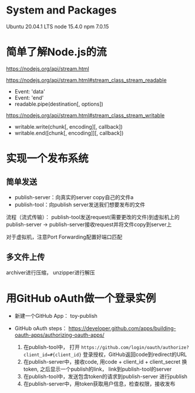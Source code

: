 # System and Packages
Ubuntu 20.04.1 LTS
node   15.4.0
npm    7.0.15

# 简单了解Node.js的流
https://nodejs.org/api/stream.html  

https://nodejs.org/api/stream.html#stream_class_stream_readable  
  - Event: 'data'
  - Event: 'end'
  - readable.pipe(destination[, options]) 
  
https://nodejs.org/api/stream.html#stream_class_stream_writable  
  - writable.write(chunk[, encoding][, callback])
  - writable.end([chunk[, encoding]][, callback])

# 实现一个发布系统
## 简单发送
- publish-server：向真实的server copy自己的文件a
- publish-tool：向publish server发送我们想要发布的文件

流程（流式传输）： publish-tool发送request(需要更改的文件)到虚拟机上的publish-server -> publish-server接收request并将文件copy到server上

对于虚拟机，注意Port Forwarding配置好端口匹配

## 多文件上传
archiver进行压缩， unzipper进行解压

# 用GitHub oAuth做一个登录实例
- 新建一个GitHub App： toy-publish

- GitHub oAuth steps： https://developer.github.com/apps/building-oauth-apps/authorizing-oauth-apps/  
  1. 在publish-tool中， 打开 `https://github.com/login/oauth/authorize?client_id=#{client_id}` 登录授权，GitHub返回code到redirect的URL
  2. 在publish-server中，接收code, 用code + client_id + client_secret 换 token, 之后显示一个publish的link， link到publish-tool的server
  3. 在publish-tool中，发送包含token的请求到publish-server 进行publish
  4. 在publish-server中，用token获取用户信息，检查权限，接收发布



